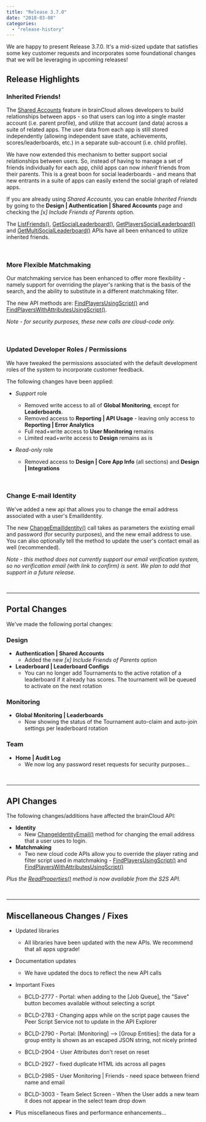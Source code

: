 ```yaml
---
title: "Release 3.7.0"
date: "2018-03-08"
categories: 
  - "release-history"
---
```


We are happy to present Release 3.7.0. It's a mid-sized update that satisfies some key customer requests and incorporates some foundational changes that we will be leveraging in upcoming releases!

## Release Highlights

### Inherited Friends!

The [Shared Accounts](/apidocs/api-modules/authentication/shared-accounts/) feature in brainCloud allows developers to build relationships between apps - so that users can log into a single master account (i.e. parent profile), and utilize that account (and data) across a suite of related apps. The user data from each app is still stored independently (allowing independent save state, achievements, scores/leaderboards, etc.) in a separate sub-account (i.e. child profile).

We have now extended this mechanism to better support social relationships between users. So, instead of having to manage a set of friends individually for each app, child apps can now _inherit_ friends from their parents. This is a great boon for social leaderboards - and means that new entrants in a suite of apps can easily extend the social graph of related apps.

If you are already using _Shared Accounts_, you can enable _Inherited Friends_ by going to the **Design | Authentication | Shared Accounts** page and checking the _\[x\] Include Friends of Parents_ option.

The [ListFriends()](/apidocs/apiref/?csharp#capi-friend-listfriends), [GetSocialLeaderboard()](/apidocs/apiref/?csharp#capi-leaderboard-getsocialleaderboard), [GetPlayersSocialLeaderboard()](/apidocs/apiref/?csharp#capi-leaderboard-getplayerssocialleaderboard) and [GetMultiSocialLeaderboard()](/apidocs/apiref/?csharp#capi-leaderboard-getmultisocialleaderboard) APIs have all been enhanced to utilize inherited friends.

 

### More Flexible Matchmaking

Our matchmaking service has been enhanced to offer more flexibility - namely support for overriding the player's ranking that is the basis of the search, and the ability to substitute in a different matchmaking filter.

The new API methods are: [FindPlayersUsingScript()](/apidocs/apiref/?cloudcode#capi-matchmaking-findplayersusingscript) and [FindPlayersWithAttributesUsingScript()](/apidocs/apiref/?cloudcode#capi-matchmaking-findplayerswithattributesusingscript).

_Note - for security purposes, these new calls are cloud-code only._

 

### Updated Developer Roles / Permissions

We have tweaked the permissions associated with the default development roles of the system to incorporate customer feedback.

The following changes have been applied:

- _Support_ role
    - Removed write access to all of **Global Monitoring**, except for **Leaderboards**. 
    - Removed access to **Reporting | API Usage** - leaving only access to **Reporting | Error Analytics**
    - Full read+write access to **User Monitoring** remains
    - Limited read+write access to **Design** remains as is

- _Read-only_ role 
    - Removed access to **Design | Core App Info** (all sections) and **Design | Integrations** 

 

### Change E-mail Identity

We've added a new api that allows you to change the email address associated with a user's EmailIdentity.

The new [ChangeEmailIdentity()](/apidocs/apiref/?csharp#capi-identity-changeemailidentity) call takes as parameters the existing email and password (for security purposes), and the new email address to use. You can also optionally tell the method to update the user's contact email as well (recommended).

_Note - this method does not currently support our email verification system, so no verification email (with link to confirm) is sent. We plan to add that support in a future release._

 

* * *

## Portal Changes

We've made the following portal changes:

### Design

- **Authentication | Shared Accounts**
    - Added the new _\[x\] Include Friends of Parents_ option
- **Leaderboard | Leaderboard Configs**
    - You can no longer add Tournaments to the active rotation of a leaderboard if it already has scores. The tournament will be queued to activate on the next rotation

### Monitoring

- **Global Monitoring | Leaderboards**
    - Now showing the status of the Tournament auto-claim and auto-join settings per leaderboard rotation

### Team

- **Home | Audit Log**
    - We now log any password reset requests for security purposes...

 

* * *

## API Changes

The following changes/additions have affected the brainCloud API:

- **Identity**
    - New [ChangeIdentityEmail()](/apidocs/apiref/#capi-identity-changeemailidentity) method for changing the email address that a user uses to login.
- **Matchmaking**
    - Two new cloud code APIs allow you to override the player rating and filter script used in matchmaking - [FindPlayersUsingScript()](/apidocs/apiref/#capi-matchmaking-findplayersusingscript) and [FindPlayersWithAttributesUsingScript()](/apidocs/apiref/#capi-matchmaking-findplayerswithattributesusingscript)

_Plus the [ReadProperties()](/apidocs/apiref/#capi-globalapp-readproperties) method is now available from the S2S API._

 

* * *

## Miscellaneous Changes / Fixes

- Updated libraries
    - All libraries have been updated with the new APIs. We recommend that all apps upgrade!
- Documentation updates
    - We have updated the docs to reflect the new API calls
- Important Fixes
    - BCLD-2777 - Portal: when adding to the \[Job Queue\], the "Save" button becomes available without selecting a script
        
    - BCLD-2783 - Changing apps while on the script page causes the Peer Script Service not to update in the API Explorer
    - BCLD-2790 - Portal: \[Monitoring\] --> \[Group Entities\]: the data for a group entity is shown as an escaped JSON string, not nicely printed
        
    - BCLD-2904 - User Attributes don't reset on reset
        
    - BCLD-2927 - fixed duplicate HTML ids across all pages
    - BCLD-2985 - User Monitoring | Friends - need space between friend name and email
        
    - BCLD-3003 - Team Select Screen - When the User adds a new team it does not appear in the select team drop down
        
- Plus miscellaneous fixes and performance enhancements…
